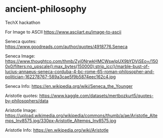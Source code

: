 # ancient-philosophy
TechX hackathon


For Image to ASCII
https://www.asciiart.eu/image-to-ascii

Seneca quotes:
https://www.goodreads.com/author/quotes/4918776.Seneca

Seneca Image:
https://www.thoughtco.com/thmb/Zyi0NrwkHMCWswlpUX9bYDVjSEo=/1500x0/filters:no_upscale():max_bytes(150000):strip_icc()/marble-bust-of-lucius-annaeus-seneca-corduba-4-bc-rome-65-roman-philosopher-and-politician-162278767-589a3cae5f9b5874eec162c4.jpg

Seneca Info:
https://en.wikipedia.org/wiki/Seneca_the_Younger 

Aristotle quotes:
https://www.kaggle.com/datasets/mertbozkurt5/quotes-by-philosophers/data

Aristotle Image:
https://upload.wikimedia.org/wikipedia/commons/thumb/a/ae/Aristotle_Altemps_Inv8575.jpg/330px-Aristotle_Altemps_Inv8575.jpg

Aristotle Info:
https://en.wikipedia.org/wiki/Aristotle